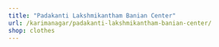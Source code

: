 ```yaml
---
title: "Padakanti Lakshmikantham Banian Center"
url: /karimanagar/padakanti-lakshmikantham-banian-center/
shop: clothes
---
```

